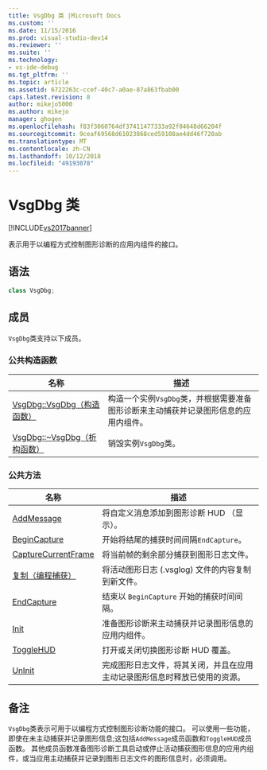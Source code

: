 ```yaml
---
title: VsgDbg 类 |Microsoft Docs
ms.custom: ''
ms.date: 11/15/2016
ms.prod: visual-studio-dev14
ms.reviewer: ''
ms.suite: ''
ms.technology:
- vs-ide-debug
ms.tgt_pltfrm: ''
ms.topic: article
ms.assetid: 6722263c-ccef-40c7-a0ae-87a863fbab00
caps.latest.revision: 8
author: mikejo5000
ms.author: mikejo
manager: ghogen
ms.openlocfilehash: f83f3060764df37411477333a92f04648d66204f
ms.sourcegitcommit: 9ceaf69568d61023868ced59108ae4dd46f720ab
ms.translationtype: MT
ms.contentlocale: zh-CN
ms.lasthandoff: 10/12/2018
ms.locfileid: "49193078"
---
```

# <a name="vsgdbg-class"></a>VsgDbg 类
[!INCLUDE[vs2017banner](../includes/vs2017banner.md)]

表示用于以编程方式控制图形诊断的应用内组件的接口。  
  
## <a name="syntax"></a>语法  
  
```cpp  
class VsgDbg;  
```  
  
## <a name="members"></a>成员  
 `VsgDbg`类支持以下成员。  
  
### <a name="public-constructors"></a>公共构造函数  
  
|名称|描述|  
|----------|-----------------|  
|[VsgDbg::VsgDbg（构造函数）](../debugger/vsgdbg-vsgdbg-constructor.md)|构造一个实例`VsgDbg`类，并根据需要准备图形诊断来主动捕获并记录图形信息的应用内组件。|  
|[VsgDbg::~VsgDbg（析构函数）](../debugger/vsgdbg-tilde-vsgdbg-destructor.md)|销毁实例`VsgDbg`类。|  
  
### <a name="public-methods"></a>公共方法  
  
|名称|描述|  
|----------|-----------------|  
|[AddMessage](../debugger/addmessage.md)|将自定义消息添加到图形诊断 HUD （显示）。|  
|[BeginCapture](../debugger/begincapture.md)|开始将结尾的捕获时间间隔`EndCapture`。|  
|[CaptureCurrentFrame](../debugger/capturecurrentframe.md)|将当前帧的剩余部分捕获到图形日志文件。|  
|[复制（编程捕获）](../debugger/copy-programmatic-capture.md)|将活动图形日志 (.vsglog) 文件的内容复制到新文件。|  
|[EndCapture](../debugger/endcapture.md)|结束以 `BeginCapture` 开始的捕获时间间隔。|  
|[Init](../debugger/init.md)|准备图形诊断来主动捕获并记录图形信息的应用内组件。|  
|[ToggleHUD](../debugger/togglehud.md)|打开或关闭切换图形诊断 HUD 覆盖。|  
|[UnInit](../debugger/uninit.md)|完成图形日志文件，将其关闭，并且在应用主动记录图形信息时释放已使用的资源。|  
  
## <a name="remarks"></a>备注  
 `VsgDbg`类表示可用于以编程方式控制图形诊断功能的接口。 可以使用一些功能，即使在未主动捕获并记录图形信息;这包括`AddMessage`成员函数和`ToggleHUD`成员函数。 其他成员函数准备图形诊断工具启动或停止活动捕获图形信息的应用内组件，或当应用主动捕获并记录到图形日志文件的图形信息时，必须调用。



